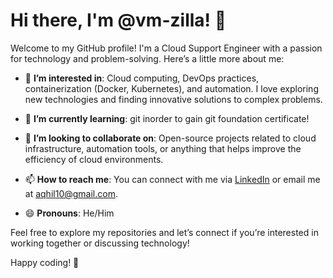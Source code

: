 # Hi there, I'm @vm-zilla! 👋

Welcome to my GitHub profile! I'm a Cloud Support Engineer with a passion for technology and problem-solving. Here’s a little more about me:

- 👀 **I’m interested in**: Cloud computing, DevOps practices, containerization (Docker, Kubernetes), and automation. I love exploring new technologies and finding innovative solutions to complex problems.

- 🌱 **I’m currently learning**: git inorder to gain git foundation certificate!

- 💞️ **I’m looking to collaborate on**: Open-source projects related to cloud infrastructure, automation tools, or anything that helps improve the efficiency of cloud environments. 

- 📫 **How to reach me**: You can connect with me via [LinkedIn](https://in.linkedin.com/in/akhil-uthaman) or email me at [aqhil10@gmail.com](mailto:aqhil10@gmail.com).

- 😄 **Pronouns**: He/Him

Feel free to explore my repositories and let’s connect if you’re interested in working together or discussing technology!

Happy coding! 🚀

<!---
vm-zilla/vm-zilla is a ✨ special ✨ repository because its `README.md` (this file) appears on your GitHub profile.
You can click the Preview link to take a look at your changes.
--->
